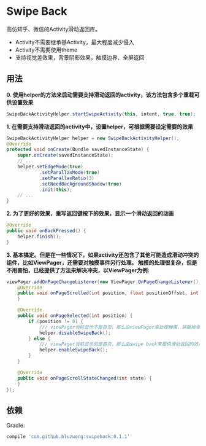 Swipe Back
============
高仿知乎、微信的Activity滑动返回库。

 * Activity不需要继承基Activity，最大程度减少侵入
 * Activity不需要使用theme
 * 支持视觉差效果，背景阴影效果，触摸边界、全屏返回

用法
--------
__0. 使用helper的方法来启动需要支持滑动返回的activity，该方法包含多个重载可供设置效果__
```java
SwipeBackActivityHelper.startSwipeActivity(this, intent, true, true);
```
__1. 在需要支持滑动返回的activity中，设置helper，可根据需要设定需要的效果__
```java
SwipeBackActivityHelper helper = new SwipeBackActivityHelper();
@Override
protected void onCreate(Bundle savedInstanceState) {
    super.onCreate(savedInstanceState);
    // ...
    helper.setEdgeMode(true)
            .setParallaxMode(true)
            .setParallaxRatio(3)
            .setNeedBackgroundShadow(true)
            .init(this);
    // ...
}
```
__2. 为了更好的效果，重写返回键按下的效果，显示一个滑动返回的动画__
```java
@Override
public void onBackPressed() {
    helper.finish();
}
```
__3. 基本搞定。但是在一些情况下，如果activity还包含了其他可能造成滑动冲突的组件，比如ViewPager，还需要对触摸事件另行处理。
触摸的处理很复杂，但是不用害怕，已经提供了方法来解决冲突，以ViewPager为例:__
```java
viewPager.addOnPageChangeListener(new ViewPager.OnPageChangeListener() {
    @Override
    public void onPageScrolled(int position, float positionOffset, int positionOffsetPixels) {
    }

    @Override
    public void onPageSelected(int position) {
        if (position != 0) {
            /// viewPager当前显示不是首页，那么由viewPager来处理触摸，屏蔽掉滑动返回
            helper.disableSwipeBack();
        } else {
            /// viewPager当前显示的是首页，那么由swipe back来提供滑动返回的效果
            helper.enableSwipeBack();
        }
    }

    @Override
    public void onPageScrollStateChanged(int state) {
    }
});
```
依赖
--------
Gradle:
```groovy
compile 'com.github.bluzwong:swipeback:0.1.1'
```